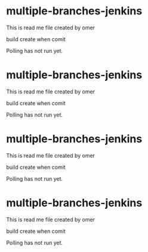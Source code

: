 # multiple-branches-jenkins

This is read me file created by omer 

build create when comit

Polling has not run yet.


# multiple-branches-jenkins

This is read me file created by omer 

build create when comit

Polling has not run yet.

# multiple-branches-jenkins

This is read me file created by omer 

build create when comit

Polling has not run yet.


# multiple-branches-jenkins

This is read me file created by omer 

build create when comit

Polling has not run yet.





